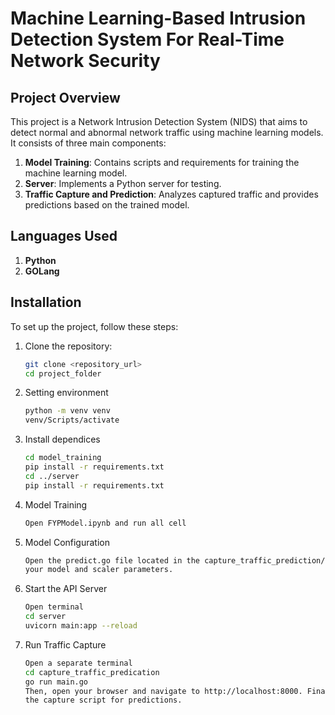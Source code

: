 # Machine Learning-Based Intrusion Detection System For Real-Time Network Security

## Project Overview

This project is a Network Intrusion Detection System (NIDS) that aims to detect normal and abnormal network traffic using machine learning models. It consists of three main components:

1. **Model Training**: Contains scripts and requirements for training the machine learning model.
2. **Server**: Implements a Python server for testing.
3. **Traffic Capture and Prediction**: Analyzes captured traffic and provides predictions based on the trained model.

## Languages Used
1. **Python**
2. **GOLang**

## Installation

To set up the project, follow these steps:

1. Clone the repository:

   ```bash
   git clone <repository_url>
   cd project_folder
2. Setting environment
    ```bash
   python -m venv venv
   venv/Scripts/activate
3. Install dependices
    ```bash
   cd model_training
   pip install -r requirements.txt
   cd ../server
   pip install -r requirements.txt
4. Model Training
    ```bash
    Open FYPModel.ipynb and run all cell
5. Model Configuration
    ```bash
    Open the predict.go file located in the capture_traffic_prediction/model folder and configure the paths for 
    your model and scaler parameters.
6. Start the API Server
    ```bash
    Open terminal
    cd server
    uvicorn main:app --reload
7. Run Traffic Capture
    ```bash
    Open a separate terminal 
    cd capture_traffic_predication
    go run main.go
    Then, open your browser and navigate to http://localhost:8000. Finally, check the terminal running 
    the capture script for predictions.
   